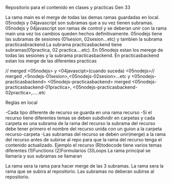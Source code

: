 Repositorio para el contenido en clases y practicas Gen 33

La rama main es el merge de todas las demas ramas guardadas en local. 05nodejs y 04javascript son subramas que a su vez tienen subramas. 
05nodejs y 04javascript son ramas de control y se deberan unir con la rama main una vez los cambios queden hechos definitivamente.
05nodejs tiene las subramas de sesiones (01sesion, 02sesion...etc)  y tambien la subrama practicasbrackend.La subrama practicasbackend tiene subramas(01practica, 02 practica....etc).
En 05nodejs estan los merege de todas las sesiones y la subrama practicasbackend.
En practicasbackend estan los merge de las diferentes practicas
<main>// merged <05nodejs> y <04javascipt>(cuando suceda)
<05nodejs>//  merged ,<5nodejs-01sesion>,<05nodejs-02sesion>...etc y <05nodejs-practicasbackend> 
<05nodejs-practicasbackend> merged <05nodejs-practicasbackend-01practica>, <05nodejs-practicasbackend-02practica>,.....etc


Reglas en local


-Cada tipo diferente de recurso se guarda en una rama recurso
-Si el recurso tiene diferentes temas se deben subdividir en carpetas y cada carpeta es una subrama de la rama del recurso
 la subrama del recurso debe tener primero el nombre del recurso unida con un guion a la carpeta recurso-carpeta
-Las subramas del recurso se deben unir(merge) a la rama del recurso antes de subirse al repo para que la rama del recurso tenga
 el contenido actualizado. 
Ejemplo el recurso (R)todocode tiene varios temas diferentes  (1)Functions (2)Formularios (3)Loops 
La rama principal se llamaria <todocode> y sus subramas se llamaran <todocode-functions> <todocode-formularios> <todocode-loops>

La rama <todocode> sera la rama para hacer merge de las 3 subramas. 
La rama <todocode> sera la rama que se subira al repositorio.
Las subramas no deberan subirse al repositorio.

